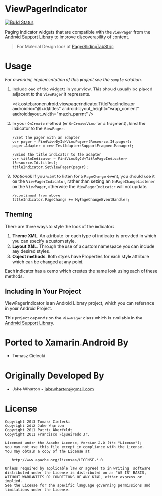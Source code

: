 ViewPagerIndicator
==========================

[![Build Status](https://osteost.visualstudio.com/ViewPagerIndicator/_apis/build/status/Cheesebaron.ViewPagerIndicator?branchName=master)](https://osteost.visualstudio.com/ViewPagerIndicator/_build/latest?definitionId=7&branchName=master)

Paging indicator widgets that are compatible with the `ViewPager` from the
[Android Support Library][2] to improve discoverability of content.

> For Material Design look at [PagerSlidingTabStrip](https://github.com/jamesmontemagno/PagerSlidingTabStrip-for-Xamarin.Android)

Usage
=====

*For a working implementation of this project see the `sample` solution.*

  1. Include one of the widgets in your view. This should usually be placed
     adjacent to the `ViewPager` it represents.

        <dk.ostebaronen.droid.viewpagerindicator.TitlePageIndicator
            android:id="@+id/titles"
            android:layout_height="wrap_content"
            android:layout_width="match_parent" />

  2. In your `OnCreate` method (or `OnCreateView` for a fragment), bind the
     indicator to the `ViewPager`.

         //Set the pager with an adapter
         var pager = FindViewById<ViewPager>(Resource.Id.pager);
         pager.Adapter = new TestAdapter(SupportFragmentManager);

         //Bind the title indicator to the adapter
         var titleIndicator = FindViewById<TitlePageIndicator>(Resource.Id.titles);
         titleIndicator.SetViewPager(pager);

  3. *(Optional)* If you want to listen for a `PageChange` event, you should use it
	 on the `ViewPagerIndicator`, rather than setting an `OnPageChangeListener` on the
	 `ViewPager`, otherwise the `ViewPagerIndicator` will not update.

         //continued from above
         titleIndicator.PageChange += MyPageChangeEventHandler;


Theming
-------

There are three ways to style the look of the indicators.

 1. **Theme XML**. An attribute for each type of indicator is provided in which
    you can specify a custom style.
 2. **Layout XML**. Through the use of a custom namespace you can include any
    desired styles.
 3. **Object methods**. Both styles have Properties for each style
    attribute which can be changed at any point.

Each indicator has a demo which creates the same look using each of these
methods.


Including In Your Project
-------------------------

ViewPagerIndicator is an Android Library project, which you can reference in
your Android Project.

This project depends on the `ViewPager` class which is available in the
[Android Support Library][2].

Ported to Xamarin.Android By
============

 * Tomasz Cielecki


Originally Developed By
============

 * Jake Wharton - <jakewharton@gmail.com>


License
=======

	Copyright 2013 Tomasz Cielecki
    Copyright 2012 Jake Wharton
    Copyright 2011 Patrik Åkerfeldt
    Copyright 2011 Francisco Figueiredo Jr.

    Licensed under the Apache License, Version 2.0 (the "License");
    you may not use this file except in compliance with the License.
    You may obtain a copy of the License at

       http://www.apache.org/licenses/LICENSE-2.0

    Unless required by applicable law or agreed to in writing, software
    distributed under the License is distributed on an "AS IS" BASIS,
    WITHOUT WARRANTIES OR CONDITIONS OF ANY KIND, either express or implied.
    See the License for the specific language governing permissions and
    limitations under the License.


 [1]: https://github.com/pakerfeldt
 [2]: http://developer.android.com/sdk/compatibility-library.html
 [3]: http://actionbarsherlock.com
 [4]: https://github.com/pakerfeldt/android-viewflow
 [5]: https://github.com/franciscojunior
 [6]: https://gist.github.com/1122947
 [7]: http://developer.android.com/guide/developing/projects/projects-eclipse.html
 [8]: http://developer.android.com/guide/developing/projects/projects-eclipse.html#ReferencingLibraryProject
 [9]: https://raw.github.com/JakeWharton/Android-ViewPagerIndicator/master/sample/screens.png
 [10]: https://play.google.com/store/apps/details?id=com.viewpagerindicator.sample
